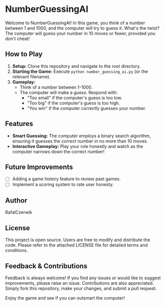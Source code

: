 # NumberGuessingAI

Welcome to NumberGuessingAI! In this game, you think of a number between 1 and 1000, and the computer will try to guess it. What's the twist? The computer will guess your number in 10 moves or fewer, provided you don't cheat!

## How to Play

1. **Setup:** Clone this repository and navigate to the root directory.
2. **Starting the Game:** Execute `python number_guessing_ai.py` (or the relevant filename).
3. **Gameplay:** 
   - Think of a number between 1-1000.
   - The computer will make a guess. Respond with:
     - "Too small" if the computer's guess is too low.
     - "Too big" if the computer's guess is too high.
     - "You win" if the computer correctly guesses your number.

## Features

- **Smart Guessing:** The computer employs a binary search algorithm, ensuring it guesses the correct number in no more than 10 moves.
- **Interactive Gameplay:** Play your role honestly and watch as the computer narrows down the correct number!
  
## Future Improvements

- [ ] Adding a game history feature to review past games.
- [ ] Implement a scoring system to rate user honesty.

## Author

RafalCzerwik

## License

This project is open source. Users are free to modify and distribute the code. Please refer to the attached LICENSE file for detailed terms and conditions.

## Feedback & Contributions

Feedback is always welcome! If you find any issues or would like to suggest improvements, please raise an issue. Contributions are also appreciated. Simply fork this repository, make your changes, and submit a pull request.

Enjoy the game and see if you can outsmart the computer!
